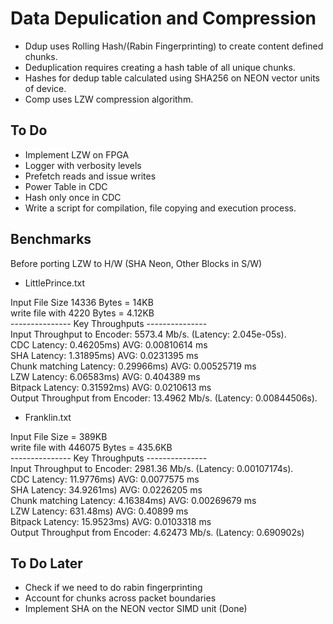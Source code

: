 # Data Depulication and Compression

* Ddup uses Rolling Hash/(Rabin Fingerprinting) to create content defined chunks.
* Deduplication requires creating a hash table of all unique chunks.
* Hashes for dedup table calculated using SHA256 on NEON vector units of device.
* Comp uses LZW compression algorithm.

## To Do
* Implement LZW on FPGA
* Logger with verbosity levels
* Prefetch reads and issue writes
* Power Table in CDC
* Hash only once in CDC
* Write a script for compilation, file copying and execution process.

## Benchmarks
Before porting LZW to H/W (SHA Neon, Other Blocks in S/W)

* LittlePrince.txt


Input File Size 14336 Bytes = 14KB <br />
write file with 4220 Bytes = 4.12KB<br />
--------------- Key Throughputs ---------------<br />
Input Throughput to Encoder: 5573.4 Mb/s. (Latency: 2.045e-05s).<br />
CDC Latency: 0.46205ms)	AVG: 0.00810614 ms<br />
SHA Latency: 1.31895ms)	AVG: 0.0231395 ms<br />
Chunk matching Latency: 0.29966ms)	AVG: 0.00525719 ms<br />
LZW Latency: 6.06583ms)	AVG: 0.404389 ms<br />
Bitpack Latency: 0.31592ms)	AVG: 0.0210613 ms<br />
Output Throughput from Encoder: 13.4962 Mb/s. (Latency: 0.00844506s).<br />

* Franklin.txt


Input File Size = 389KB<br />
write file with 446075 Bytes = 435.6KB<br />
--------------- Key Throughputs ---------------<br />
Input Throughput to Encoder: 2981.36 Mb/s. (Latency: 0.00107174s).<br />
CDC Latency: 11.9776ms)	AVG: 0.0077575 ms<br />
SHA Latency: 34.9261ms)	AVG: 0.0226205 ms<br />
Chunk matching Latency: 4.16384ms)	AVG: 0.00269679 ms<br />
LZW Latency: 631.48ms)	AVG: 0.40899 ms<br />
Bitpack Latency: 15.9523ms)	AVG: 0.0103318 ms<br />
Output Throughput from Encoder: 4.62473 Mb/s. (Latency: 0.690902s)<br />


## To Do Later
* Check if we need to do rabin fingerprinting
* Account for chunks across packet boundaries
* Implement SHA on the NEON vector SIMD unit (Done)
